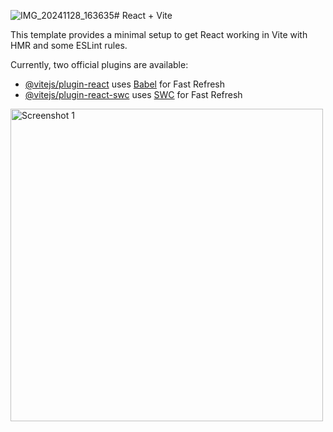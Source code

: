![IMG_20241128_163635](https://github.com/user-attachments/assets/94a70e92-6fe4-4670-be92-978bb8699365)# React + Vite

This template provides a minimal setup to get React working in Vite with HMR and some ESLint rules.

Currently, two official plugins are available:

- [@vitejs/plugin-react](https://github.com/vitejs/vite-plugin-react/blob/main/packages/plugin-react/README.md) uses [Babel](https://babeljs.io/) for Fast Refresh
- [@vitejs/plugin-react-swc](https://github.com/vitejs/vite-plugin-react-swc) uses [SWC](https://swc.rs/) for Fast Refresh

<img src="https://github.com/user-attachments/assets/5e0b1cfe-ee5e-4d09-bf26-56f3f00bda6b" alt="Screenshot 1" width="500px">
